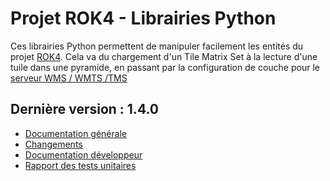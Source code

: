 # Projet ROK4 - Librairies Python

Ces librairies Python permettent de manipuler facilement les entités du projet [ROK4](https://rok4.github.io). Cela va du chargement d'un Tile Matrix Set à la lecture d'une tuile dans une pyramide, en passant par la configuration de couche pour le [serveur WMS / WMTS /TMS](https://rok4.github.io/server)

## Dernière version : 1.4.0

* [Documentation générale](versions/1.4.0/README.md)
* [Changements](versions/1.4.0/CHANGELOG.md)
* [Documentation développeur](versions/1.4.0/DOCUMENTATION.md)
* [Rapport des tests unitaires](versions/1.4.0/TESTS.md)

